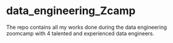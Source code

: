 # data_engineering_Zcamp
The repo contains all my works done during the data engineering zoomcamp with 4 talented and experienced data engineers.
